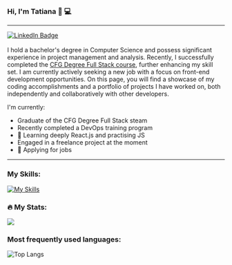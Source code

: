 ### Hi, I'm Tatiana 👋 💻

<hr>
<div id="badges">
  <a href="https://www.linkedin.com/in/tatiana-gurova-junsofteng/">
    <img src="https://img.shields.io/badge/LinkedIn-blue?style=for-the-badge&logo=linkedin&logoColor=white" alt="LinkedIn Badge"/>
  </a>
</div>
<br>
I hold a bachelor's degree in Computer Science and possess significant experience in project management and analysis. Recently, I successfully completed the <a href='https://codefirstgirls.com/courses/cfgdegree/#cfgdegreespec'>CFG Degree Full Stack course</a>, further enhancing my skill set. I am currently actively seeking a new job with a focus on front-end development opportunities. On this page, you will find a showcase of my coding accomplishments and a portfolio of projects I have worked on, both independently and collaboratively with other developers.

I'm currently:

- Graduate of the CFG Degree Full Stack steam
- Recently completed a DevOps training program
- 📝 Learning deeply React.js and practising JS
- Engaged in a freelance project at the moment
- :briefcase: Applying for jobs

<hr>

### My Skills:
[![My Skills](https://skillicons.dev/icons?i=html,css,js,react,nodejs,express,mongodb,mysql,git,github,vscode,figma,docker,k8s,aws&theme=dark)](https://skillicons.dev)

### :fire: My Stats:
<a href="https://github.com/anuraghazra/github-readme-stats">
  <img align="center" src="https://github-readme-stats.vercel.app/api?username=gurtatiLND&theme=dark&show_icons=true&hide_border=true"/>
</a>
<br>

###  Most frequently used languages:
![Top Langs](https://github-readme-stats.vercel.app/api/top-langs/?username=gurtatiLND&layout=compact)
